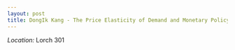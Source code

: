 ```yaml
---
layout: post
title: DongIk Kang - The Price Elasticity of Demand and Monetary Policy Transmission (August 24)
---
```



*Location:* Lorch 301

